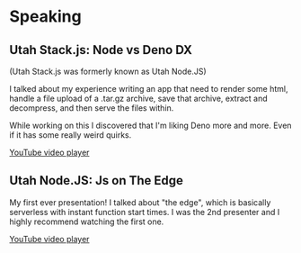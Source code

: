 # Speaking

## Utah Stack.js: Node vs Deno DX

(Utah Stack.js was formerly known as Utah Node.JS)

I talked about my experience writing an app that need to render some html, handle a file upload of a .tar.gz archive, save that archive, extract and decompress, and then serve the files within.

While working on this I discovered that I'm liking Deno more and more. Even if it has some really weird quirks.

[YouTube video player](https://www.youtube-nocookie.com/embed/cGpsc1Wygzw)

## Utah Node.JS: Js on The Edge

My first ever presentation! I talked about "the edge", which is basically serverless with instant function start times. I was the 2nd presenter and I highly recommend watching the first one.

[YouTube video player](https://www.youtube-nocookie.com/embed/Or6fHKfdpaY?start=6113)
